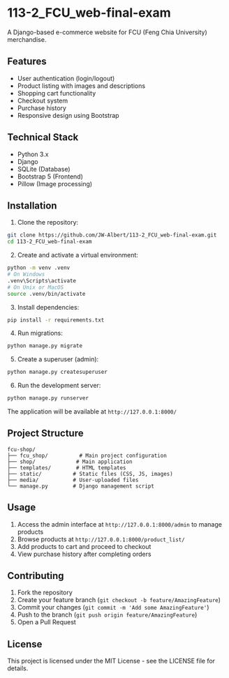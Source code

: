 # 113-2_FCU_web-final-exam

A Django-based e-commerce website for FCU (Feng Chia University) merchandise.

## Features

- User authentication (login/logout)
- Product listing with images and descriptions
- Shopping cart functionality
- Checkout system
- Purchase history
- Responsive design using Bootstrap

## Technical Stack

- Python 3.x
- Django
- SQLite (Database)
- Bootstrap 5 (Frontend)
- Pillow (Image processing)

## Installation

1. Clone the repository:
```bash
git clone https://github.com/JW-Albert/113-2_FCU_web-final-exam.git
cd 113-2_FCU_web-final-exam
```

2. Create and activate a virtual environment:
```bash
python -m venv .venv
# On Windows
.venv\Scripts\activate
# On Unix or MacOS
source .venv/bin/activate
```

3. Install dependencies:
```bash
pip install -r requirements.txt
```

4. Run migrations:
```bash
python manage.py migrate
```

5. Create a superuser (admin):
```bash
python manage.py createsuperuser
```

6. Run the development server:
```bash
python manage.py runserver
```

The application will be available at `http://127.0.0.1:8000/`

## Project Structure

```
fcu-shop/
├── fcu_shop/          # Main project configuration
├── shop/             # Main application
├── templates/        # HTML templates
├── static/          # Static files (CSS, JS, images)
├── media/           # User-uploaded files
└── manage.py        # Django management script
```

## Usage

1. Access the admin interface at `http://127.0.0.1:8000/admin` to manage products
2. Browse products at `http://127.0.0.1:8000/product_list/`
3. Add products to cart and proceed to checkout
4. View purchase history after completing orders

## Contributing

1. Fork the repository
2. Create your feature branch (`git checkout -b feature/AmazingFeature`)
3. Commit your changes (`git commit -m 'Add some AmazingFeature'`)
4. Push to the branch (`git push origin feature/AmazingFeature`)
5. Open a Pull Request

## License

This project is licensed under the MIT License - see the LICENSE file for details.
